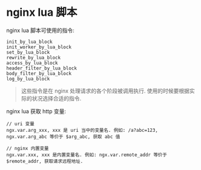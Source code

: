 # nginx lua 脚本

nginx lua 脚本可使用的指令: 

```
init_by_lua_block
init_worker_by_lua_block
set_by_lua_block
rewrite_by_lua_block
access_by_lua_block
header_filter_by_lua_block
body_filter_by_lua_block
log_by_lua_block
```

> 这些指令是在 nginx 处理请求的各个阶段被调用执行. 使用的时候要根据实际的状况选择合适的指令.


nginx lua 获取 http 变量:

```
// uri 变量
ngx.var.arg_xxx, xxx 是 uri 当中的变量名. 例如: /a?abc=123, ngx.var.arg_abc 等价于 $arg_abc, 获取 abc 值

// nginx 内置变量
ngx.var.xxx, xxx 是内置变量名. 例如: ngx.var.remote_addr 等价于 $remote_addr, 获取请求远程地址.
```